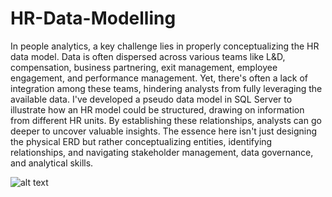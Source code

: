 # HR-Data-Modelling

In people analytics, a key challenge lies in properly conceptualizing the HR data model. Data is often dispersed across various teams like L&D, compensation, business partnering, exit management, employee engagement, and performance management. Yet, there's often a lack of integration among these teams, hindering analysts from fully leveraging the available data. 
I've developed a pseudo data model in SQL Server to illustrate how an HR model could be structured, drawing on information from different HR units. By establishing these relationships, analysts can go deeper to uncover valuable insights. 
The essence here isn't just designing the physical ERD but rather conceptualizing entities, identifying relationships, and navigating stakeholder management, data governance, and analytical skills.

![alt text](https://github.com/Moses-Otu/HR-Data-Modelling/blob/main/HR%20ERD.emf)
